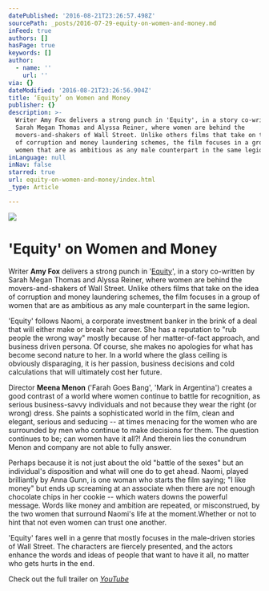 ```yaml
---
datePublished: '2016-08-21T23:26:57.498Z'
sourcePath: _posts/2016-07-29-equity-on-women-and-money.md
inFeed: true
authors: []
hasPage: true
keywords: []
author:
  - name: ''
    url: ''
via: {}
dateModified: '2016-08-21T23:26:56.904Z'
title: ‘Equity’ on Women and Money
publisher: {}
description: >-
  Writer Amy Fox delivers a strong punch in 'Equity', in a story co-written by
  Sarah Megan Thomas and Alyssa Reiner, where women are behind the
  movers-and-shakers of Wall Street. Unlike others films that take on the idea
  of corruption and money laundering schemes, the film focuses in a group of
  women that are as ambitious as any male counterpart in the same legion.
inLanguage: null
inNav: false
starred: true
url: equity-on-women-and-money/index.html
_type: Article

---
```

![](https://the-grid-user-content.s3-us-west-2.amazonaws.com/44ea05d5-b409-49b7-9245-d34ddb6ef318.jpg)

# 'Equity' on Women and Money

Writer **Amy Fox** delivers a strong punch in '[Equity][0]', in a story co-written by Sarah Megan Thomas and Alyssa Reiner, where women are behind the movers-and-shakers of Wall Street. Unlike others films that take on the idea of corruption and money laundering schemes, the film focuses in a group of women that are as ambitious as any male counterpart in the same legion.

'Equity' follows Naomi, a corporate investment banker in the brink of a deal that will either make or break her career. She has a reputation to "rub people the wrong way" mostly because of her matter-of-fact approach, and business driven persona. Of course, she makes no apologies for what has become second nature to her. In a world where the glass ceiling is obviously disparaging, it is her passion, business decisions and cold calculations that will ultimately cost her future.

Director **Meena Menon** ('Farah Goes Bang', 'Mark in Argentina') creates a good contrast of a world where women continue to battle for recognition, as serious business-savvy individuals and not because they wear the right (or wrong) dress. She paints a sophisticated world in the film, clean and elegant, serious and seducing -- at times menacing for the women who are surrounded by men who continue to make decisions for them. The question continues to be; can women have it all?! And therein lies the conundrum Menon and company are not able to fully answer.

Perhaps because it is not just about the old "battle of the sexes" but an individual's disposition and what will one do to get ahead. Naomi, played brilliantly by Anna Gunn, is one woman who starts the film saying; "I like money" but ends up screaming at an associate when there are not enough chocolate chips in her cookie -- which waters downs the powerful message. Words like money and ambition are repeated, or misconstrued, by the two women that surround Naomi's life at the moment.Whether or not to hint that not even women can trust one another.

'Equity' fares well in a genre that mostly focuses in the male-driven stories of Wall Street. The characters are fiercely presented, and the actors enhance the words and ideas of people that want to have it all, no matter who gets hurts in the end.

Check out the full trailer on _[YouTube][1]_

[0]: sonyclassics.com/equity/
[1]: https://www.youtube.com/watch?v=Xg2TSp5tJy4